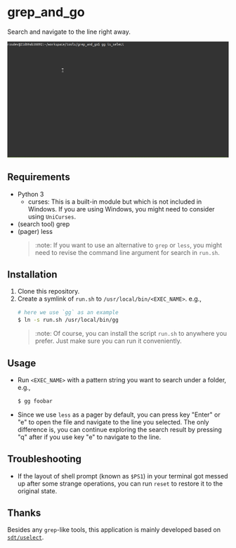 # grep_and_go
Search and navigate to the line right away.

![](imgs/screen_record_01.gif)

## Requirements
- Python 3
    - curses: This is a built-in module but which is not included in Windows.
        If you are using Windows, you might need to consider using `UniCurses`.
- (search tool) grep
- (pager) less
    > :note: If you want to use an alternative to `grep` or `less`, you might
    > need to revise the command line argument for search in `run.sh`.


## Installation
1. Clone this repository.
2. Create a symlink of `run.sh` to `/usr/local/bin/<EXEC_NAME>`. e.g.,
    ```bash
    # here we use `gg` as an example
    $ ln -s run.sh /usr/local/bin/gg
    ```
    > :note: Of course, you can install the script `run.sh` to anywhere you prefer.
    > Just make sure you can run it conveniently.


## Usage
- Run `<EXEC_NAME>` with a pattern string you want to search under a folder, e.g.,
    ```bash
    $ gg foobar
    ```
- Since we use `less` as a pager by default, you can press key "Enter" or "e" to open
    the file and navigate to the line you selected. The only difference is, you can
    continue exploring the search result by pressing "q" after if you use key "e" to
    navigate to the line.


## Troubleshooting
- If the layout of shell prompt (known as `$PS1`) in your terminal got messed up
    after some strange operations, you can run `reset` to restore it to the
    original state.


## Thanks
Besides any `grep`-like tools, this application is mainly developed based on
[`sdt/uselect`](https://github.com/sdt/uselect).
